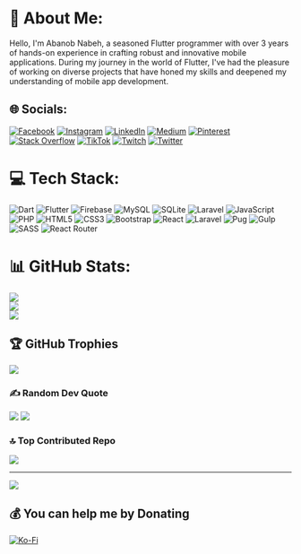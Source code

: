# 💫 About Me:
Hello, I'm Abanob Nabeh, a seasoned Flutter programmer with over 3 years of hands-on experience in crafting robust and innovative mobile applications. During my journey in the world of Flutter, I've had the pleasure of working on diverse projects that have honed my skills and deepened my understanding of mobile app development.<br>


## 🌐 Socials:
[![Facebook](https://img.shields.io/badge/Facebook-%231877F2.svg?logo=Facebook&logoColor=white)](https://facebook.com/abanobnabeeh) [![Instagram](https://img.shields.io/badge/Instagram-%23E4405F.svg?logo=Instagram&logoColor=white)](https://instagram.com/abanobnabeeh) [![LinkedIn](https://img.shields.io/badge/LinkedIn-%230077B5.svg?logo=linkedin&logoColor=white)](https://linkedin.com/in/abanobnabeh) [![Medium](https://img.shields.io/badge/Medium-12100E?logo=medium&logoColor=white)](https://medium.com/@abanobnabeh5) [![Pinterest](https://img.shields.io/badge/Pinterest-%23E60023.svg?logo=Pinterest&logoColor=white)](https://pinterest.com/abanobnabeh) [![Stack Overflow](https://img.shields.io/badge/-Stackoverflow-FE7A16?logo=stack-overflow&logoColor=white)](https://stackoverflow.com/users/abanob-nabeh) [![TikTok](https://img.shields.io/badge/TikTok-%23000000.svg?logo=TikTok&logoColor=white)](https://tiktok.com/@abanob.nabeh) [![Twitch](https://img.shields.io/badge/Twitch-%239146FF.svg?logo=Twitch&logoColor=white)](https://twitch.tv/abanobnabeh) [![Twitter](https://img.shields.io/badge/Twitter-%231DA1F2.svg?logo=Twitter&logoColor=white)](https://twitter.com/abanob_n_Rady) 

# 💻 Tech Stack:
![Dart](https://img.shields.io/badge/dart-%230175C2.svg?style=for-the-badge&logo=dart&logoColor=white) ![Flutter](https://img.shields.io/badge/Flutter-%2302569B.svg?style=for-the-badge&logo=Flutter&logoColor=white) ![Firebase](https://img.shields.io/badge/Firebase-039BE5?style=for-the-badge&logo=Firebase&logoColor=white) ![MySQL](https://img.shields.io/badge/mysql-%2300000f.svg?style=for-the-badge&logo=mysql&logoColor=white) ![SQLite](https://img.shields.io/badge/sqlite-%2307405e.svg?style=for-the-badge&logo=sqlite&logoColor=white) ![Laravel](https://img.shields.io/badge/laravel-%23FF2D20.svg?style=for-the-badge&logo=laravel&logoColor=white)
![JavaScript](https://img.shields.io/badge/javascript-%23323330.svg?style=for-the-badge&logo=javascript&logoColor=%23F7DF1E) ![PHP](https://img.shields.io/badge/php-%23777BB4.svg?style=for-the-badge&logo=php&logoColor=white) ![HTML5](https://img.shields.io/badge/html5-%23E34F26.svg?style=for-the-badge&logo=html5&logoColor=white) ![CSS3](https://img.shields.io/badge/css3-%231572B6.svg?style=for-the-badge&logo=css3&logoColor=white) ![Bootstrap](https://img.shields.io/badge/bootstrap-%238511FA.svg?style=for-the-badge&logo=bootstrap&logoColor=white) ![React](https://img.shields.io/badge/react-%2320232a.svg?style=for-the-badge&logo=react&logoColor=%2361DAFB) ![Laravel](https://img.shields.io/badge/laravel-%23FF2D20.svg?style=for-the-badge&logo=laravel&logoColor=white) ![Pug](https://img.shields.io/badge/Pug-FFF?style=for-the-badge&logo=pug&logoColor=A86454) ![Gulp](https://img.shields.io/badge/GULP-%23CF4647.svg?style=for-the-badge&logo=gulp&logoColor=white) ![SASS](https://img.shields.io/badge/SASS-hotpink.svg?style=for-the-badge&logo=SASS&logoColor=white) ![React Router](https://img.shields.io/badge/React_Router-CA4245?style=for-the-badge&logo=react-router&logoColor=white)

# 📊 GitHub Stats:
![](https://github-readme-stats.vercel.app/api?username=AbanobNabeh&theme=dark&hide_border=false&include_all_commits=true&count_private=true)<br/>
![](https://github-readme-streak-stats.herokuapp.com/?user=AbanobNabeh&theme=dark&hide_border=false)<br/>
![](https://github-readme-stats.vercel.app/api/top-langs/?username=AbanobNabeh&theme=dark&hide_border=false&include_all_commits=true&count_private=true&layout=compact)

## 🏆 GitHub Trophies
![](https://github-profile-trophy.vercel.app/?username=AbanobNabeh&theme=radical&no-frame=false&no-bg=false&margin-w=4)

### ✍️ Random Dev Quote
![](https://quotes-github-readme.vercel.app/api?type=vetical&theme=dark)
![](https://quotes-github-readme.vercel.app/api?type=vetical)

### 🔝 Top Contributed Repo
![](https://github-contributor-stats.vercel.app/api?username=AbanobNabeh&limit=5&theme=onedark&combine_all_yearly_contributions=true)

---
[![](https://visitcount.itsvg.in/api?id=AbanobNabeh&icon=8&color=9)](https://visitcount.itsvg.in)

  ## 💰 You can help me by Donating
  [![Ko-Fi](https://img.shields.io/badge/Ko--fi-F16061?style=for-the-badge&logo=ko-fi&logoColor=white)](https://ko-fi.com/abanobnabeh) 

  
<!-- Proudly created with GPRM ( https://gprm.itsvg.in ) -->
